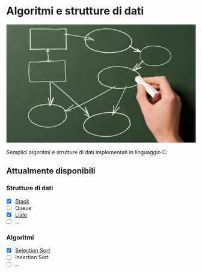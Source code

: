 # Algoritmi e strutture di dati
![ALGORITMI E STRUTTURE DI DATI](https://github.com/mariocuomo/Algoritmi-e-strutture-di-dati/blob/master/algoritmo.png)

Semplici algoritmi e strutture di dati implementati in linguaggio C.

## Attualmente disponibili
### Strutture di dati
- [x] [Stack](https://github.com/mariocuomo/Algoritmi-e-strutture-di-dati/tree/master/stack)
- [ ] Queue
- [x] [Liste](https://github.com/mariocuomo/Algoritmi-e-strutture-di-dati/tree/master/liste)
- [ ] ...

### Algoritmi
- [x] [Selection Sort](https://github.com/mariocuomo/Algoritmi-e-strutture-di-dati/tree/master/ordinamenti/selection%20sort)
- [ ] Insertion Sort
- [ ] ...
